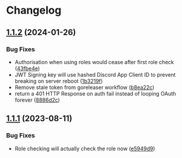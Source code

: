 # Changelog

## [1.1.2](https://github.com/enum-gg/caddy-discord/compare/v1.1.1...v1.1.2) (2024-01-26)


### Bug Fixes

* Authorisation when using roles would cease after first role check ([43fbe4e](https://github.com/enum-gg/caddy-discord/commit/43fbe4ecf894aa40d1d2d878a4bbff62198097c7))
* JWT Signing key will use hashed Discord App Client ID to prevent breaking on server reboot ([1b3219f](https://github.com/enum-gg/caddy-discord/commit/1b3219f164f7157cbcf90a9bc084c4b694e28dbe))
* Remove stale token from goreleaser workflow ([b8ea22c](https://github.com/enum-gg/caddy-discord/commit/b8ea22c16f444c3bf25768f5af7503b9a2e751ef))
* return a 401 HTTP Response on auth fail instead of looping OAuth forever ([8886d2c](https://github.com/enum-gg/caddy-discord/commit/8886d2c635c3ee779ad44006977b277b8ccaeb5b))

## [1.1.1](https://github.com/enum-gg/caddy-discord/compare/v1.1.0...v1.1.1) (2023-08-11)


### Bug Fixes

* Role checking will actually check the role now ([e5949d9](https://github.com/enum-gg/caddy-discord/commit/e5949d943805e10bdbaefbdffa2fbb273b52e11a))
